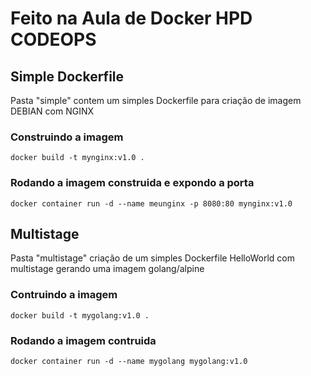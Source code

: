# Feito na Aula de Docker HPD CODEOPS

## Simple Dockerfile

Pasta "simple" contem um simples Dockerfile para criação de imagem DEBIAN com NGINX

### Construindo a imagem

` docker build -t mynginx:v1.0 . `

### Rodando a imagem construida e expondo a porta 

`docker container run -d --name meunginx -p 8080:80 mynginx:v1.0`


## Multistage 

Pasta "multistage" criação de um simples Dockerfile HelloWorld com multistage gerando uma imagem golang/alpine


### Contruindo a imagem 

`docker build -t mygolang:v1.0 . `

### Rodando a imagem contruida

`docker container run -d --name mygolang mygolang:v1.0`
